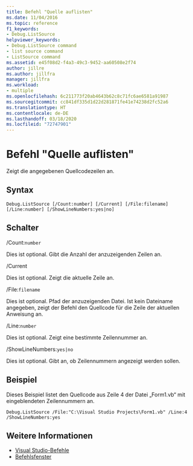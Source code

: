 ```yaml
---
title: Befehl "Quelle auflisten"
ms.date: 11/04/2016
ms.topic: reference
f1_keywords:
- Debug.ListSource
helpviewer_keywords:
- Debug.ListSource command
- list source command
- ListSource command
ms.assetid: e45f08d2-f4a3-49c3-9452-aa60508e2f74
author: jillre
ms.author: jillfra
manager: jillfra
ms.workload:
- multiple
ms.openlocfilehash: 6c211773f20ab4643b62c8c71fc6ae6581a91987
ms.sourcegitcommit: cc841df335d1d22d281871fe41e74238d2fc52a6
ms.translationtype: HT
ms.contentlocale: de-DE
ms.lasthandoff: 03/18/2020
ms.locfileid: "72747901"
---
```

# <a name="list-source-command"></a>Befehl "Quelle auflisten"
Zeigt die angegebenen Quellcodezeilen an.

## <a name="syntax"></a>Syntax

```
Debug.ListSource [/Count:number] [/Current] [/File:filename]
[/Line:number] [/ShowLineNumbers:yes|no]
```

## <a name="switches"></a>Schalter
/Count:`number`

Dies ist optional. Gibt die Anzahl der anzuzeigenden Zeilen an.

/Current

Dies ist optional. Zeigt die aktuelle Zeile an.

/File:`filename`

Dies ist optional. Pfad der anzuzeigenden Datei. Ist kein Dateiname angegeben, zeigt der Befehl den Quellcode für die Zeile der aktuellen Anweisung an.

/Line:`number`

Dies ist optional. Zeigt eine bestimmte Zeilennummer an.

/ShowLineNumbers:`yes|no`

Dies ist optional. Gibt an, ob Zeilennummern angezeigt werden sollen.

## <a name="example"></a>Beispiel
Dieses Beispiel listet den Quellcode aus Zeile 4 der Datei „Form1.vb“ mit eingeblendeten Zeilennummern an.

```
Debug.ListSource /File:"C:\Visual Studio Projects\Form1.vb" /Line:4 /ShowLineNumbers:yes
```

## <a name="see-also"></a>Weitere Informationen

- [Visual Studio-Befehle](../../ide/reference/visual-studio-commands.md)
- [Befehlsfenster](../../ide/reference/command-window.md)